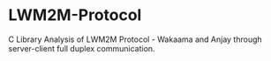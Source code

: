 # LWM2M-Protocol
C Library Analysis of LWM2M Protocol - Wakaama and Anjay through server-client full duplex communication.
